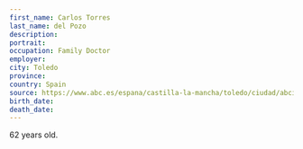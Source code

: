 ```yaml
---
first_name: Carlos Torres
last_name: del Pozo
description: 
portrait: 
occupation: Family Doctor
employer: 
city: Toledo
province: 
country: Spain
source: https://www.abc.es/espana/castilla-la-mancha/toledo/ciudad/abci-fallece-coronavirus-medico-familia-carlos-torres-pozo-62-anos-202004061320_noticia.html
birth_date: 
death_date: 
---
```


62 years old.